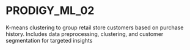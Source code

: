 # PRODIGY_ML_02
K-means clustering to group retail store customers based on purchase history. Includes data preprocessing, clustering, and customer segmentation for targeted insights

